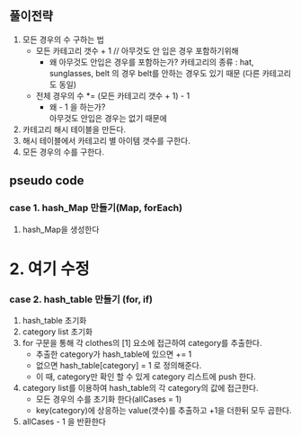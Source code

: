 ## 풀이전략
1. 모든 경우의 수 구하는 법
    - 모든 카테고리 갯수 + 1   // 아무것도 안 입은 경우 포함하기위해
      - 왜 아무것도 안입은 경우를 포함하는가?
        카테고리의 종류 : hat, sunglasses, belt 의 경우 belt를 안하는 경우도 있기 때문 (다른 카테고리도 동일)
    - 전체 경우의 수 *= (모든 카테고리 갯수 + 1) - 1
      - 왜 - 1 을 하는가?  
        아무것도 안입은 경우는 없기 때문에
2. 카테고리 해시 테이블을 만든다.
3. 해시 테이블에서 카테고리 별 아이템 갯수를 구한다.
4. 모든 경우의 수를 구한다.

## pseudo code
### case 1. hash_Map 만들기(Map, forEach)
1. hash_Map을 생성한다
# 2. 여기 수정


### case 2. hash_table 만들기 (for, if)
1. hash_table 초기화
2. category list 초기화
3. for 구문을 통해 각 clothes의 [1] 요소에 접근하여 category를 추출한다.
    - 추출한 category가 hash_table에 있으면 += 1
    - 없으면 hash_table[category] = 1 로 정의해준다.
    - 이 때, category만 확인 할 수 있게 category 리스트에 push 한다.
4. category list를 이용하여 hash_table의 각 category의 값에 접근한다.
    - 모든 경우의 수를 초기화 한다(allCases = 1)
    - key(category)에 상응하는 value(갯수)를 추출하고 +1을 더한뒤 모두 곱한다.
5. allCases - 1 을 반환한다
